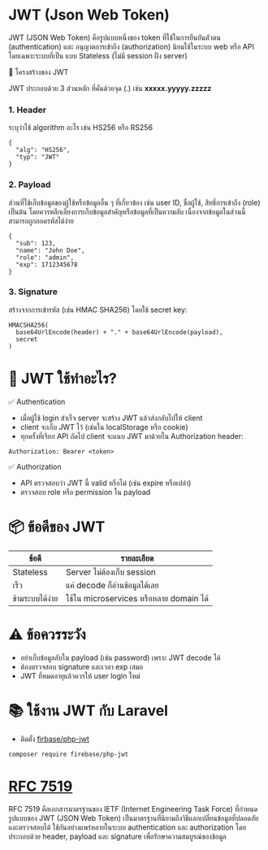 # JWT (Json Web Token)

JWT (JSON Web Token) คือรูปแบบหนึ่งของ token ที่ใช้ในการยืนยันตัวตน (authentication) และ อนุญาตการเข้าถึง (authorization) นิยมใช้ในระบบ web หรือ API โดยเฉพาะระบบที่เป็น แบบ Stateless (ไม่มี session ฝั่ง server)

🔧 โครงสร้างของ JWT

JWT ประกอบด้วย 3 ส่วนหลัก ที่คั่นด้วยจุด (.) เช่น **xxxxx.yyyyy.zzzzz**

### 1. Header

ระบุว่าใช้ algorithm อะไร เช่น HS256 หรือ RS256

```
{
  "alg": "HS256",
  "typ": "JWT"
}
```

### 2. Payload

ส่วนที่ใช้เก็บข้อมูลของผู้ใช้หรือข้อมูลอื่น ๆ ที่เกี่ยวข้อง เช่น user ID, ชื่อผู้ใช้, สิทธิ์การเข้าถึง (role) เป็นต้น โดยควรหลีกเลี่ยงการเก็บข้อมูลสำคัญหรือข้อมูลที่เป็นความลับ เนื่องจากข้อมูลในส่วนนี้สามารถถูกถอดรหัสได้ง่าย

```
{
  "sub": 123,
  "name": "John Doe",
  "role": "admin",
  "exp": 1712345678
}
```

### 3. Signature

สร้างจากการเข้ารหัส (เช่น HMAC SHA256) โดยใช้ secret key:

```
HMACSHA256(
  base64UrlEncode(header) + "." + base64UrlEncode(payload),
  secret
)
```

# 🔐 JWT ใช้ทำอะไร?

✅ Authentication

- เมื่อผู้ใช้ login สำเร็จ server จะสร้าง JWT แล้วส่งกลับไปให้ client
- client จะเก็บ JWT ไว้ (เช่นใน localStorage หรือ cookie)
- ทุกครั้งที่เรียก API ถัดไป client จะแนบ JWT มาด้วยใน Authorization header:

```
Authorization: Bearer <token>
```

✅ Authorization

- API ตรวจสอบว่า JWT นี้ valid หรือไม่ (เช่น expire หรือเปล่า)
- ตรวจสอบ role หรือ permission ใน payload

# 📦 ข้อดีของ JWT

| ข้อดี           | รายละเอียด                              |
| --------------- | --------------------------------------- |
| Stateless       | Server ไม่ต้องเก็บ session              |
| เร็ว            | แค่ decode ก็อ่านข้อมูลได้เลย           |
| ข้ามระบบได้ง่าย | ใช้ใน microservices หรือหลาย domain ได้ |

# ⚠️ ข้อควรระวัง

- อย่าเก็บข้อมูลลับใน payload (เช่น password) เพราะ JWT decode ได้
- ต้องตรวจสอบ signature และเวลา exp เสมอ
- JWT ที่หมดอายุแล้วควรให้ user login ใหม่

# 📚 ใช้งาน JWT กับ Laravel

- ติดตั้ง [firbase/php-jwt](https://github.com/firebase/php-jwt)

```
composer require firebase/php-jwt
```

# [RFC 7519](https://datatracker.ietf.org/doc/html/rfc7519)

RFC 7519 คือเอกสารมาตรฐานของ IETF (Internet Engineering Task Force) ที่กำหนดรูปแบบของ JWT (JSON Web Token) เป็นมาตรฐานที่นิยามถึงวิธีแลกเปลี่ยนข้อมูลที่ปลอดภัยและตรวจสอบได้ ใช้กันอย่างแพร่หลายในระบบ authentication และ authorization โดยประกอบด้วย header, payload และ signature เพื่อรักษาความสมบูรณ์ของข้อมูล
